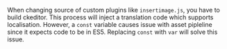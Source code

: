 When changing source of custom plugins like `insertimage.js`, you have to build ckeditor. This process will inject a 
translation code which supports localisation. However, a `const` variable causes issue with asset pipleline since it 
expects code to be in ES5. Replacing `const` with `var` will solve this issue.